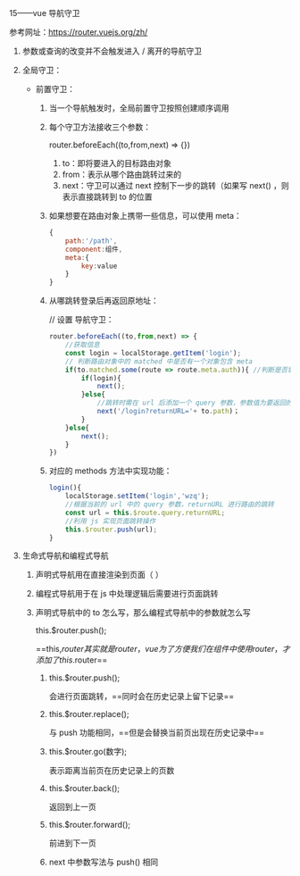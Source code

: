 15——vue 导航守卫

参考网址：https://router.vuejs.org/zh/

1. 参数或查询的改变并不会触发进入 / 离开的导航守卫

2. 全局守卫：

   - 前置守卫：

     1. 当一个导航触发时，全局前置守卫按照创建顺序调用

     2. 每个守卫方法接收三个参数：

        router.beforeEach((to,from,next) => {})

        1. to：即将要进入的目标路由对象
        2. from：表示从哪个路由跳转过来的
        3. next：守卫可以通过 next 控制下一步的跳转（如果写 next() ，则表示直接跳转到 to 的位置

     3. 如果想要在路由对象上携带一些信息，可以使用 meta：

        ``` javascript
        {
            path:'/path',
            component:组件,
            meta:{
            	key:value        
            }
        }
        ```

     4. 从哪跳转登录后再返回原地址：

        // 设置 导航守卫：

        ```javascript
        router.beforeEach((to,from,next) => {
            //获取信息
            const login = localStorage.getItem('login');
            // 判断路由对象中的 matched 中是否有一个对象包含 meta
            if(to.matched.some(route => route.meta.auth)){ //判断是否需要验证
                if(login){
                    next();
                }else{
                    //跳转时需在 url 后添加一个 query 参数，参数值为要返回的 url 路径
                    next('/login?returnURL='+ to.path)；
                }
            }else{
                next();
            }
        })
        ```

     5. 对应的 methods 方法中实现功能：

        ```javascript
        login(){
            localStorage.setItem('login','wzq');
            //根据当前的 url 中的 query 参数，returnURL 进行路由的跳转
            const url = this.$route.query.returnURL;
            //利用 js 实现页面跳转操作
            this.$router.push(url);
        }
        ```

3. 生命式导航和编程式导航

   1. 声明式导航用在直接渲染到页面（ <router-link to='/url' >）

   2. 编程式导航用于在 js 中处理逻辑后需要进行页面跳转

   3. 声明式导航中的 to 怎么写，那么编程式导航中的参数就怎么写

      this.$router.push();

      ==this,$router 其实就是 router，vue 为了方便我们在组件中使用 router，才添加了 this.$router==

      1. this.$router.push();

         会进行页面跳转，==同时会在历史记录上留下记录==

      2. this.$router.replace();

         与 push 功能相同，==但是会替换当前页出现在历史记录中==

      3. this.$router.go(数字);

         表示距离当前页在历史记录上的页数

      4. this.$router.back();

         返回到上一页

      5. this.$router.forward();

         前进到下一页

      6. next 中参数写法与 push() 相同